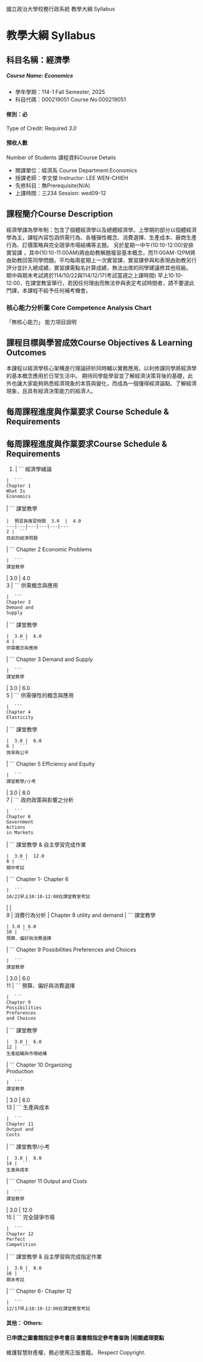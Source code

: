 國立政治大學校務行政系統 教學大綱 Syllabus
# 教學大綱 Syllabus
##  科目名稱：經濟學 
#####  Course Name: Economics
  * 學年學期：114-1 Fall Semester, 2025 
  * 科目代碼：000219051 Course No.000219051
#### 修別：必
Type of Credit: Required 
_3.0_
#### 預收人數
Number of Students
課程資料Course Details
  * 開課單位：經濟系 Course Department:Economics 
  * 授課老師：李文傑 Instructor: LEE WEN-CHIEH 
  * 先修科目：無Prerequisite(N/A)
  * 上課時間：三234 Session: wed09-12
##  課程簡介Course Description
經濟學課為學年制：包含了個體經濟學以及總體經濟學。上學期的部分以個體經濟學為主，課程內容包涵供需行為、各種彈性概念、消費選擇、生產成本、廠商生產行為、訂價策略與完全競爭市場結構等主題。
另於星期一中午(10:10-12:00)安排實習課 ，其中(10:10-11:00AM)將由助教解題複習基本概念，而11:00AM-12PM將由助教回答同學問題。平均每兩星期上一次實習課，實習課參與和表現由助教另行評分並計入總成績，實習課需點名計算成績，無法出席的同學建議修其他班級。
期中與期末考試將於114/10/22與114/12/17(考試當週之上課時間) 早上10:10-12:00，在課堂教室舉行，若因任何理由而無法參與表定考試時間者，請不要選此門課，本課程不給予任何補考機會。
###  核心能力分析圖 Core Competence Analysis Chart
「無核心能力」 
能力項目說明
##  課程目標與學習成效Course Objectives & Learning Outcomes 
本課程以經濟學核心架構進行理論研析同時輔以實務應用，以利修課同學將經濟學的基本概念應用於日常生活中。
期待同學能學習並了解經濟決策背後的基礎，此外也讓大家能夠熟悉經濟現象的本質與變化，而成為一個懂得經濟論點、了解經濟現象，且具有經濟決策能力的經濟人。
##  每周課程進度與作業要求 Course Schedule & Requirements
## 每周課程進度與作業要求Course Schedule & Requirements
1. |  ```
經濟學緒論
```
|  ```
Chapter 1 
What Is 
Economics
```
|  ```
課堂教學
```
|  預習與複習時間  3.0  |  4.0  
---|---|---|---|---|---  
2 |  ```
目前的經濟問題
```
|  ```
Chapter 2 
Economic 
Problems
```
|  ```
課堂教學
```
|  3.0 |  4.0  
3 |  ```
供需概念與應用
```
|  ```
Chapter 3 
Demand and 
Supply
```
|  ```
課堂教學
```
|  3.0 |  6.0  
4 |  ```
供需概念與應用
```
|  ```
Chapter 3 
Demand and 
Supply
```
|  ```
課堂教學
```
|  3.0 |  6.0  
5 |  ```
供需彈性的概念與應用
```
|  ```
Chapter 4 
Elasticity
```
|  ```
課堂教學
```
|  3.0 |  6.0  
6 |  ```
效率與公平
```
|  ```
Chapter 5 
Efficiency 
and Equity
```
|  ```
課堂教學/小考 
```
|  3.0 |  8.0  
7 |  ```
政府政策與影響之分析
```
|  ```
Chapter 6 
Government 
Actions   
in Markets
```
|  ```
課堂教學 & 自主學習完成作業
```
|  3.0 |  12.0  
8 |  ```
期中考試
```
|  ```
Chapter 1- 
Chapter 6
```
|  ```
10/22早上10:10-12:00在課堂教室考試
```
|  |   
9 | 消費行為分析  |  Chapter 8 utility and demand |  ```
課堂教學
```
| 3.0 | 6.0  
10 |  ```
預算、偏好與消費選擇
```
|  ```
Chapter 9 
Possibilities
Preferences
and Choices
```
|  ```
課堂教學
```
|  3.0 |  6.0  
11 |  ```
預算、偏好與消費選擇
```
|  ```
Chapter 9 
Possibilities
Preferences
and Choices
```
|  ```
課堂教學
```
|  3.0 |  6.0  
12 |  ```
生產組織與市場結構
```
|  ```
Chapter 10 
Organizing  
Production
```
|  ```
課堂教學
```
|  3.0 |  6.0  
13 |  ```
生產與成本
```
|  ```
Chapter 11 
Output and
Costs
```
|  ```
課堂教學/小考
```
|  3.0 |  8.0  
14 |  ```
生產與成本
```
|  ```
Chapter 11 
Output and 
Costs
```
|  ```
課堂教學 
```
|  3.0 |  12.0  
15 |  ```
完全競爭市場
```
|  ```
Chapter 12 
Perfect 
Competition
```
|  ```
課堂教學 & 自主學習與完成指定作業
```
|  3.0 |  8.0  
16 |  ```
期末考試
```
|  ```
Chapter 6- 
Chapter 12
```
|  ```
12/17早上10:10-12:00在課堂教室考試
```
####  其他： Others:
####  已申請之圖書館指定參考書目  圖書館指定參考書查詢 |相關處理要點
維護智慧財產權，務必使用正版書籍。 Respect Copyright.